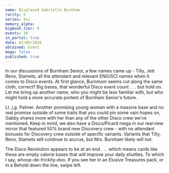 ```yaml
---
name: Displaced Gabrielle Burnham
rarity: 5
series: dsc
memory_alpha:
bigbook_tier: 9
events: 39
in_portal: true
date: 07/05/2020
obtained: Event
mega: false
published: true
---
```


In our discussions of Burnham Senior, a few names came up - Tilly, Jett Reno, Stamets, all the attendant and relevant ENG/SCI names when it comes to Disco events. At first glance, Burnmom seems cut along the same cloth, correct? Big bases, that wonderful Disco event count . . . but hold on. Let me bring up another name, who you might be less familiar with, but who might hold a more accurate portent of Burnham Senior’s future.

Lt. j.g. Palmer. Another promising young woman with a massive base and no real promise outside of some traits that you could pin some vain hopes on, Gabby shares more with her than any of the other Disco crew we’ve mentioned. Keep in mind, we also have a Disco/Picard mega in our rearview mirror that featured 50% brand new Discovery crew - with no attendant bonuses for Discovery crew outside of specific variants. Variants that Tilly, Reno, Stamets will continue to accrue, but Mrs. Burnham likely will not.

The Disco Revolution appears to be at an end . . . which means cards like these are empty calorie bases that will improve your daily shuttles. To which I say, whoop-de-frickity-doo. If you see her in an Elusive Treasures pack, or in a Behold down the line, swipe left.
